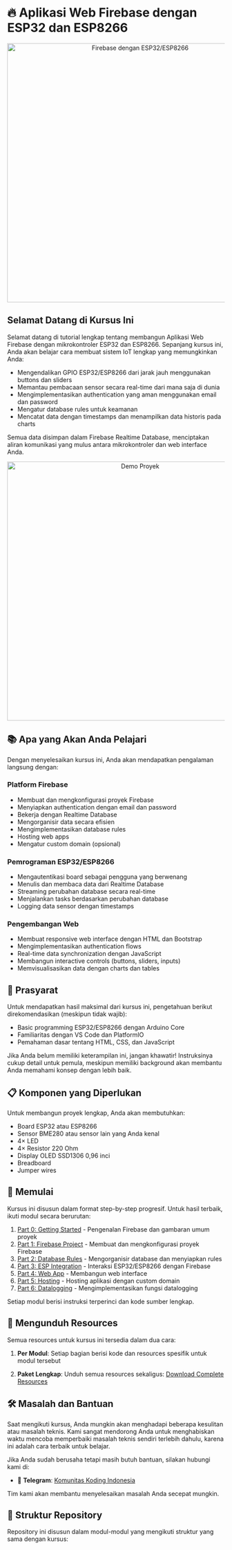 # 🔥 Aplikasi Web Firebase dengan ESP32 dan ESP8266

<div align="center">
  <img src="images/banners/firebase-banner.png" alt="Firebase dengan ESP32/ESP8266" width="600">
</div>

## Selamat Datang di Kursus Ini

Selamat datang di tutorial lengkap tentang membangun Aplikasi Web Firebase dengan mikrokontroler ESP32 dan ESP8266. Sepanjang kursus ini, Anda akan belajar cara membuat sistem IoT lengkap yang memungkinkan Anda:

- Mengendalikan GPIO ESP32/ESP8266 dari jarak jauh menggunakan buttons dan sliders
- Memantau pembacaan sensor secara real-time dari mana saja di dunia
- Mengimplementasikan authentication yang aman menggunakan email dan password
- Mengatur database rules untuk keamanan
- Mencatat data dengan timestamps dan menampilkan data historis pada charts

Semua data disimpan dalam Firebase Realtime Database, menciptakan aliran komunikasi yang mulus antara mikrokontroler dan web interface Anda.

<div align="center">
  <img src="images/screenshots/project-demo.png" alt="Demo Proyek" width="600">
</div>

## 📚 Apa yang Akan Anda Pelajari

Dengan menyelesaikan kursus ini, Anda akan mendapatkan pengalaman langsung dengan:

### Platform Firebase
- Membuat dan mengkonfigurasi proyek Firebase
- Menyiapkan authentication dengan email dan password
- Bekerja dengan Realtime Database
- Mengorganisir data secara efisien
- Mengimplementasikan database rules
- Hosting web apps
- Mengatur custom domain (opsional)

### Pemrograman ESP32/ESP8266
- Mengautentikasi board sebagai pengguna yang berwenang
- Menulis dan membaca data dari Realtime Database
- Streaming perubahan database secara real-time
- Menjalankan tasks berdasarkan perubahan database
- Logging data sensor dengan timestamps

### Pengembangan Web
- Membuat responsive web interface dengan HTML dan Bootstrap
- Mengimplementasikan authentication flows
- Real-time data synchronization dengan JavaScript
- Membangun interactive controls (buttons, sliders, inputs)
- Memvisualisasikan data dengan charts dan tables

## 🧩 Prasyarat

Untuk mendapatkan hasil maksimal dari kursus ini, pengetahuan berikut direkomendasikan (meskipun tidak wajib):

- Basic programming ESP32/ESP8266 dengan Arduino Core
- Familiaritas dengan VS Code dan PlatformIO
- Pemahaman dasar tentang HTML, CSS, dan JavaScript

Jika Anda belum memiliki keterampilan ini, jangan khawatir! Instruksinya cukup detail untuk pemula, meskipun memiliki background akan membantu Anda memahami konsep dengan lebih baik.

## 📋 Komponen yang Diperlukan

Untuk membangun proyek lengkap, Anda akan membutuhkan:

- Board ESP32 atau ESP8266
- Sensor BME280 atau sensor lain yang Anda kenal
- 4× LED
- 4× Resistor 220 Ohm
- Display OLED SSD1306 0,96 inci
- Breadboard
- Jumper wires

## 🚀 Memulai

Kursus ini disusun dalam format step-by-step progresif. Untuk hasil terbaik, ikuti modul secara berurutan:

1. [Part 0: Getting Started](./part0-getting-started/) - Pengenalan Firebase dan gambaran umum proyek
2. [Part 1: Firebase Project](./part1-firebase-project/) - Membuat dan mengkonfigurasi proyek Firebase
3. [Part 2: Database Rules](./part2-database-rules/) - Mengorganisir database dan menyiapkan rules
4. [Part 3: ESP Integration](./part3-esp-integration/) - Interaksi ESP32/ESP8266 dengan Firebase
5. [Part 4: Web App](./part4-web-app/) - Membangun web interface
6. [Part 5: Hosting](./part5-hosting/) - Hosting aplikasi dengan custom domain
7. [Part 6: Datalogging](./part6-datalogging/) - Mengimplementasikan fungsi datalogging

Setiap modul berisi instruksi terperinci dan kode sumber lengkap.

## 💾 Mengunduh Resources

Semua resources untuk kursus ini tersedia dalam dua cara:

1. **Per Modul**: Setiap bagian berisi kode dan resources spesifik untuk modul tersebut

2. **Paket Lengkap**: Unduh semua resources sekaligus:
   [Download Complete Resources](https://github.com/username/firebase-esp32-esp8266/archive/refs/heads/main.zip)

## 🛠️ Masalah dan Bantuan

Saat mengikuti kursus, Anda mungkin akan menghadapi beberapa kesulitan atau masalah teknis. Kami sangat mendorong Anda untuk menghabiskan waktu mencoba memperbaiki masalah teknis sendiri terlebih dahulu, karena ini adalah cara terbaik untuk belajar.

Jika Anda sudah berusaha tetapi masih butuh bantuan, silakan hubungi kami di:

- 📱 **Telegram**: [Komunitas Koding Indonesia](https://t.me/kodingindonesia)

Tim kami akan membantu menyelesaikan masalah Anda secepat mungkin.

## 📖 Struktur Repository

Repository ini disusun dalam modul-modul yang mengikuti struktur yang sama dengan kursus:
